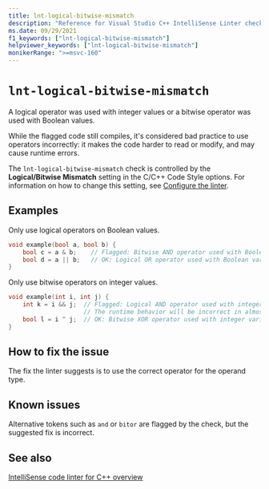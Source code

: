 ```yaml
---
title: lnt-logical-bitwise-mismatch
description: "Reference for Visual Studio C++ IntelliSense Linter check lnt-logical-bitwise-mismatch."
ms.date: 09/29/2021
f1_keywords: ["lnt-logical-bitwise-mismatch"]
helpviewer_keywords: ["lnt-logical-bitwise-mismatch"]
monikerRange: ">=msvc-160"
---
```

# `lnt-logical-bitwise-mismatch`

A logical operator was used with integer values or a bitwise operator was used with Boolean values.

While the flagged code still compiles, it's considered bad practice to use operators incorrectly: it makes the code harder to read or modify, and may cause runtime errors.

The `lnt-logical-bitwise-mismatch` check is controlled by the **Logical/Bitwise Mismatch** setting in the C/C++ Code Style options. For information on how to change this setting, see [Configure the linter](cpp-linter-overview.md#configure-the-linter).

## Examples

Only use logical operators on Boolean values.

```cpp
void example(bool a, bool b) {
    bool c = a & b;    // Flagged: Bitwise AND operator used with Boolean variables.
    bool d = a || b;   // OK: Logical OR operator used with Boolean variables.
}

```

Only use bitwise operators on integer values.

```cpp
void example(int i, int j) {
    int k = i && j;  // Flagged: Logical AND operator used with integer variables.
                     // The runtime behavior will be incorrect in almost all cases.
    bool l = i ^ j;  // OK: Bitwise XOR operator used with integer variables.
}
```

## How to fix the issue

The fix the linter suggests is to use the correct operator for the operand type.

## Known issues

Alternative tokens such as `and` or `bitor` are flagged by the check, but the suggested fix is incorrect.

## See also

[IntelliSense code linter for C++ overview](cpp-linter-overview.md)
